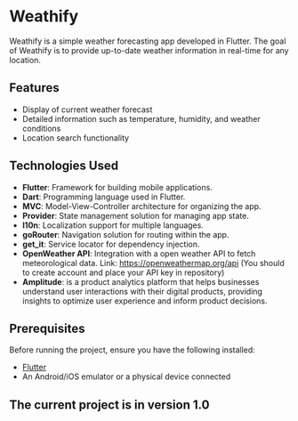 # Weathify

Weathify is a simple weather forecasting app developed in Flutter. The goal of Weathify is to provide up-to-date weather information in real-time for any location.

## Features

- Display of current weather forecast
- Detailed information such as temperature, humidity, and weather conditions
- Location search functionality

## Technologies Used

- **Flutter**: Framework for building mobile applications.
- **Dart**: Programming language used in Flutter.
- **MVC**: Model-View-Controller architecture for organizing the app.
- **Provider**: State management solution for managing app state.
- **l10n**: Localization support for multiple languages.
- **goRouter**: Navigation solution for routing within the app.
- **get_it**: Service locator for dependency injection.
- **OpenWeather API**: Integration with a open weather API to fetch meteorological data. Link: https://openweathermap.org/api (You should to create account and place your API key in repository)
- **Amplitude**:  is a product analytics platform that helps businesses understand user interactions with their digital products, providing insights to optimize user experience and inform product decisions.

## Prerequisites

Before running the project, ensure you have the following installed:

- [Flutter](https://flutter.dev/docs/get-started/install)
- An Android/iOS emulator or a physical device connected

## The current project is in version 1.0